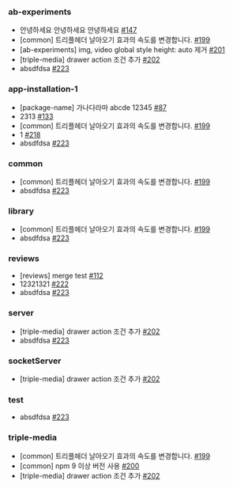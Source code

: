 ### ab-experiments

- 안녕하세요 안녕하세요 안녕하세요 [#147](https://github.com/jaehyeon48/github-actions-test/pull/147)
- [common] 트리플헤더 날아오기 효과의 속도를 변경합니다. [#199](https://github.com/jaehyeon48/github-actions-test/pull/199)
- [ab-experiments] img, video global style height: auto 제거 [#201](https://github.com/jaehyeon48/github-actions-test/pull/201)
- [triple-media] drawer action 조건 추가 [#202](https://github.com/jaehyeon48/github-actions-test/pull/202)
- absdfdsa [#223](https://github.com/jaehyeon48/github-actions-test/pull/223)

### app-installation-1

- [package-name] 가나다라마 abcde 12345 [#87](https://github.com/jaehyeon48/github-actions-test/pull/87)
- 2313 [#133](https://github.com/jaehyeon48/github-actions-test/pull/133)
- [common] 트리플헤더 날아오기 효과의 속도를 변경합니다. [#199](https://github.com/jaehyeon48/github-actions-test/pull/199)
- 1 [#218](https://github.com/jaehyeon48/github-actions-test/pull/218)
- absdfdsa [#223](https://github.com/jaehyeon48/github-actions-test/pull/223)

### common

- [common] 트리플헤더 날아오기 효과의 속도를 변경합니다. [#199](https://github.com/jaehyeon48/github-actions-test/pull/199)
- absdfdsa [#223](https://github.com/jaehyeon48/github-actions-test/pull/223)

### library

- [common] 트리플헤더 날아오기 효과의 속도를 변경합니다. [#199](https://github.com/jaehyeon48/github-actions-test/pull/199)
- absdfdsa [#223](https://github.com/jaehyeon48/github-actions-test/pull/223)

### reviews

- [reviews] merge test [#112](https://github.com/jaehyeon48/github-actions-test/pull/112)
- 12321321 [#222](https://github.com/jaehyeon48/github-actions-test/pull/222)
- absdfdsa [#223](https://github.com/jaehyeon48/github-actions-test/pull/223)

### server

- [triple-media] drawer action 조건 추가 [#202](https://github.com/jaehyeon48/github-actions-test/pull/202)
- absdfdsa [#223](https://github.com/jaehyeon48/github-actions-test/pull/223)

### socketServer

- [triple-media] drawer action 조건 추가 [#202](https://github.com/jaehyeon48/github-actions-test/pull/202)

### test

- absdfdsa [#223](https://github.com/jaehyeon48/github-actions-test/pull/223)

### triple-media

- [common] 트리플헤더 날아오기 효과의 속도를 변경합니다. [#199](https://github.com/jaehyeon48/github-actions-test/pull/199)
- [common] npm 9 이상 버전 사용 [#200](https://github.com/jaehyeon48/github-actions-test/pull/200)
- [triple-media] drawer action 조건 추가 [#202](https://github.com/jaehyeon48/github-actions-test/pull/202)